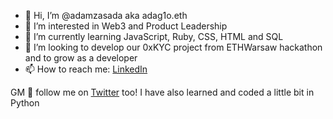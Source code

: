 - 👋 Hi, I’m @adamzasada aka adag1o.eth
- 👀 I’m interested in Web3 and Product Leadership
- 🌱 I’m currently learning JavaScript, Ruby, CSS, HTML and SQL
- 💞️ I’m looking to develop our 0xKYC project from ETHWarsaw hackathon and to grow as a developer
- 📫 How to reach me: [LinkedIn](https://www.linkedin.com/in/azasada/ "Adam Zasada's LinkedIn")

GM 🤝 follow me on [Twitter](https://www.twitter.com/adag1oeth "Adag1o's ;)") too!
I have also learned and coded a little bit in Python
